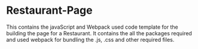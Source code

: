 # Restaurant-Page
This contains the javaScript and Webpack used code template for the building the page for a Restaurant.
It contains the all the packages required and used webpack for bundling the .js, .css and other required files.

